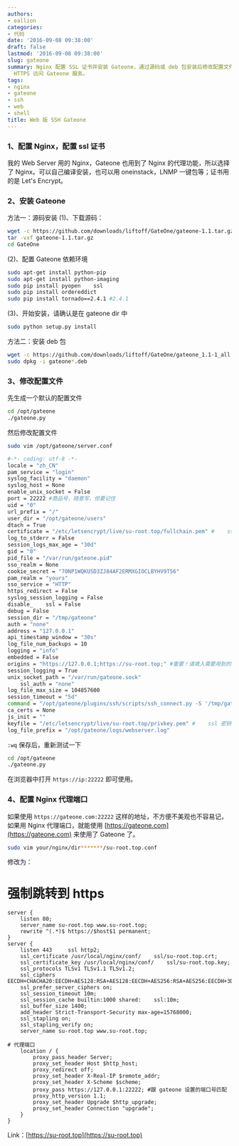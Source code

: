 ```yaml
---
authors:
- eallion
categories:
- 代码
date: '2016-09-08 09:38:00'
draft: false
lastmod: '2016-09-08 09:38:00'
slug: gateone
summary: Nginx 配置 SSL 证书并安装 Gateone，通过源码或 deb 包安装后修改配置文件，设置端口、证书路径等参数，最后通过 Nginx 代理实现
  HTTPS 访问 Gateone 服务。
tags:
- nginx
- gateone
- ssh
- web
- shell
title: Web 版 SSH Gateone
---
```

### 1、配置 Nginx，配置    ssl 证书

我的 Web Server 用的 Nginx，Gateone 也用到了 Nginx 的代理功能，所以选择了 Nginx。可以自己编译安装，也可以用 oneinstack，LNMP 一键包等；证书用的是 Let's Encrypt。

### 2、安装 Gateone

方法一：源码安装
(1)、下载源码：

```bash
wget -c https://github.com/downloads/liftoff/GateOne/gateone-1.1.tar.gz
tar -vxf gateone-1.1.tar.gz
cd GateOne
```

(2)、配置 Gateone 依赖环境

```bash
sudo apt-get install python-pip
sudo apt-get install python-imaging
sudo pip install pyopen    ssl
sudo pip install ordereddict
sudo pip install tornado==2.4.1 #2.4.1
```

(3)、开始安装，请确认是在 gateone dir 中

```bash
sudo python setup.py install
```

方法二：安装 deb 包

```bash
wget -c https://github.com/downloads/liftoff/GateOne/gateone_1.1-1_all.deb
sudo dpkg -i gateone*.deb
```

### 3、修改配置文件

先生成一个默认的配置文件

```bash
cd /opt/gateone
./gateone.py
```

然后修改配置文件

```bash
sudo vim /opt/gateone/server.conf
```

```bash
#-*- coding: utf-8 -*-
locale = "zh_CN"
pam_service = "login"
syslog_facility = "daemon"
syslog_host = None
enable_unix_socket = False
port = 22222 #商品号，随意写，但要记住
uid = "0"
url_prefix = "/"
user_dir = "/opt/gateone/users"
dtach = True
certificate = "/etc/letsencrypt/live/su-root.top/fullchain.pem" #    ssl 证书
log_to_stderr = False
session_logs_max_age = "30d"
gid = "0"
pid_file = "/var/run/gateone.pid"
sso_realm = None
cookie_secret = "70NP1WQKUSD3ZJ84AF2ERMXGIOCLBYHV9T56"
pam_realm = "yours"
sso_service = "HTTP"
https_redirect = False
syslog_session_logging = False
disable_    ssl = False
debug = False
session_dir = "/tmp/gateone"
auth = "none"
address = "127.0.0.1"
api_timestamp_window = "30s"
log_file_num_backups = 10
logging = "info"
embedded = False
origins = "https://127.0.0.1;https://su-root.top;" #重要！请填入需要用到的 ip 和域名
session_logging = True
unix_socket_path = "/var/run/gateone.sock"
    ssl_auth = "none"
log_file_max_size = 104857600
session_timeout = "5d"
command = "/opt/gateone/plugins/ssh/scripts/ssh_connect.py -S '/tmp/gateone/% SESSION%/% SHORT_SOCKET%' --sshfp -a '-oUserKnownHostsFile=% USERDIR%/% USER%/ssh/known_hosts'"
ca_certs = None
js_init = ""
keyfile = "/etc/letsencrypt/live/su-root.top/privkey.pem" #    ssl 密钥
log_file_prefix = "/opt/gateone/logs/webserver.log"
```

`:wq` 保存后，重新测试一下

```bash
cd /opt/gateone
./gateone.py
```

在浏览器中打开 `https://ip:22222` 即可使用。

### 4、配置 Nginx 代理端口

如果使用 `https://gateone.com:22222` 这样的地址，不方便不美观也不容易记，如果用 Nginx 代理端口，就能使用 [https://gateone.com](https://gateone.com) 来使用了 Gateone 了。

```bash
sudo vim your/nginx/dir*******/su-root.top.conf
```

修改为：

# 强制跳转到 https

```nginx
server {
    listen 80;
    server_name su-root.top www.su-root.top;
    rewrite ^(.*)$ https://$host$1 permanent;
} 
server {
    listen 443     ssl http2;
    ssl_certificate /usr/local/nginx/conf/    ssl/su-root.top.crt;
    ssl_certificate_key /usr/local/nginx/conf/    ssl/su-root.top.key;
    ssl_protocols TLSv1 TLSv1.1 TLSv1.2;
    ssl_ciphers EECDH+CHACHA20:EECDH+AES128:RSA+AES128:EECDH+AES256:RSA+AES256:EECDH+3DES:RSA+3DES:!MD5;
    ssl_prefer_server_ciphers on;
    ssl_session_timeout 10m;
    ssl_session_cache builtin:1000 shared:    ssl:10m;
    ssl_buffer_size 1400;
    add_header Strict-Transport-Security max-age=15768000;
    ssl_stapling on;
    ssl_stapling_verify on;
    server_name su-root.top www.su-root.top;

# 代理端口
    location / {
        proxy_pass_header Server;
        proxy_set_header Host $http_host;
        proxy_redirect off;
        proxy_set_header X-Real-IP $remote_addr;
        proxy_set_header X-Scheme $scheme;
        proxy_pass https://127.0.0.1:22222; #跟 gateone 设置的端口号匹配
        proxy_http_version 1.1;
        proxy_set_header Upgrade $http_upgrade;
        proxy_set_header Connection "upgrade";
    }
}
```

Link：[https://su-root.top](https://su-root.top)